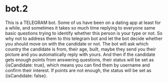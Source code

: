 # bot.2
This is a TELEGRAM bot. Some of us have been on a dating app at least for a while, and sometimes it takes so much time replying to everyone same basic questions trying to identify whether this person is your type or not. So why not to address them to this telegram bot and let the bot decide whether you should move on with the candidate or not.
The bot will ask which country the candidate is from, their age, built, maybe they send you their picture and you automatically reply with yours. And then if the candidate gets enough points from answering questions, their status will be set as {isCandidate: true}, which means you can find them by username and confirm their interest. If points are not enough, the status will be set as {isCandidate: false}. 

